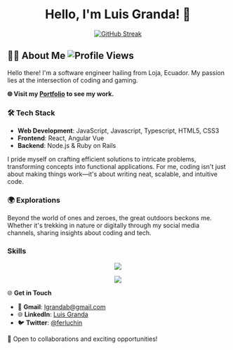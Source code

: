 <h1 align="center">Hello, I'm Luis Granda! 👋</h1>

<p align="center">
  <!--
  <img src="https://streak-stats.demolab.com?user=ferluchin&theme=dark" alt="GitHub Streak" />
  -->
  <a href="https://git.io/streak-stats"><img src="https://streak-stats.demolab.com?user=ferluchin&theme=dark" alt="GitHub Streak" /></a>
</p>  

## 👨‍💻 About Me  ![Profile Views](https://komarev.com/ghpvc/?username=ferluchin&style=plastic&color=brightgreen)

Hello there! I'm a software engineer hailing from Loja, Ecuador. My passion lies at the intersection of coding and gaming.

**🌐 Visit my [Portfolio](https://lfgranda3.netlify.app/) to see my work.**

### 🛠 Tech Stack

- **Web Development**: JavaScript, Javascript, Typescript, HTML5, CSS3
- **Frontend**: React, Angular Vue
- **Backend**:  Node.js & Ruby on Rails


I pride myself on crafting efficient solutions to intricate problems, transforming concepts into functional applications. For me, coding isn't just about making things work—it's about writing neat, scalable, and intuitive code.

### 🌍 Explorations
Beyond the world of ones and zeroes, the great outdoors beckons me. Whether it's trekking in nature or digitally through my social media channels, sharing insights about coding and tech.

### Skills

<p align="center">
  <a href="https://skillicons.dev">
    <img src="https://skillicons.dev/icons?i=js,react,nodejs,py,django,html,css,git" />
  </a>
</p>

<p align="center">
  <a href="https://skillicons.dev">
    <img src="https://skillicons.dev/icons?i=express,postgres,mysql,mongodb,docker,nginx,redis,graphql" />
  </a>
</p>

🌐 **Get in Touch**

- 📧 **Gmail**: [lgrandab@gmail.com](mailto:lgrandab@gmail.com)
- 🌐 **LinkedIn**: [Luis Granda](https://www.linkedin.com/in/luis-granda/)
- 🐦 **Twitter**: [@ferluchin](https://twitter.com/ferluchin/)

💼 Open to collaborations and exciting opportunities!

